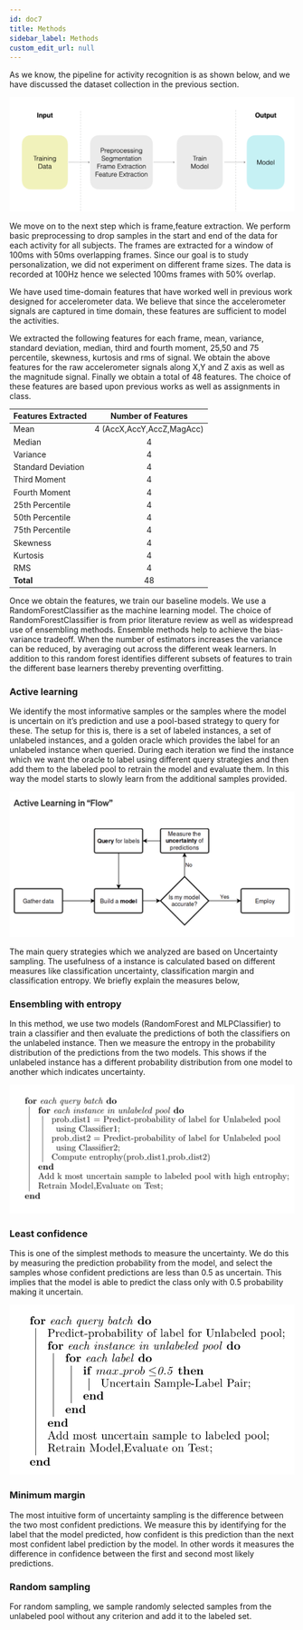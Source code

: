 ```yaml
---
id: doc7
title: Methods
sidebar_label: Methods 
custom_edit_url: null
---
```


As we know, the pipeline for activity recognition is as shown below, and we have discussed the dataset collection in the previous section.

![img](../static/img/71.png)


We move on to the next step which is frame,feature extraction.  We perform basic preprocessing to drop samples in the start and end of the data for each activity for all subjects. The frames are extracted for a window of 100ms with 50ms overlapping frames. Since our goal is to study personalization, we did not experiment on different frame sizes. The data is recorded at 100Hz hence we selected 100ms frames with 50% overlap.

We have used time-domain features that have worked well in previous work designed for accelerometer data. We believe that since the accelerometer signals are captured in time domain, these features are sufficient to model the activities. 

We extracted the following features for each frame, mean, variance, standard deviation, median, third and fourth moment, 25,50 and 75 percentile, skewness, kurtosis and rms of signal. We obtain the above features for the raw accelerometer signals along X,Y and Z axis as well as the magnitude signal. Finally we obtain a total of 48 features. The choice of these features are based upon previous works as well as assignments in class. 


| Features Extracted        |      Number of Features      |
| ------------------------- | :--------------------------: |
| Mean                      |   4 (AccX,AccY,AccZ,MagAcc)  |
| Median                    |   4   |
| Variance                  |   4    |
| Standard Deviation        |   4   |
| Third Moment              |   4   |
| Fourth Moment             |   4   |
| 25th Percentile           |   4   |
| 50th Percentile           |   4   |
| 75th Percentile           |   4   |
| Skewness                  |   4   |
| Kurtosis                  |   4   |
| RMS                       |   4   |
| **Total**                     |              48              |


Once we obtain the features, we train our baseline models. We use a RandomForestClassifier as the machine learning model. The choice of RandomForestClassifier is from prior literature review as well as widespread use of ensembling methods. Ensemble methods help to achieve the bias-variance tradeoff. When the number of estimators increases the variance can be reduced, by averaging out across the different weak learners. In addition to this random forest identifies different subsets of features to train the different base learners thereby preventing overfitting.

### Active learning 


We identify the most informative samples or the samples where the model is uncertain on it’s prediction and use a pool-based strategy to query for these. The setup for this is, there is a set of labeled instances, a set of unlabeled instances, and a golden oracle which provides the label for an unlabeled instance when queried. During each iteration we find the instance which we want the oracle to label using different query strategies and then add them to the labeled pool to retrain the model and evaluate them. In this way the model starts to slowly learn from the additional samples provided.

![img](../static/img/AL.png)

The main query strategies which we analyzed are based on Uncertainty sampling. The usefulness of a instance is calculated based on different measures like classification uncertainty, classification margin and classification entropy. We briefly explain the measures below, 



### Ensembling with entropy 

In this method, we use two models (RandomForest and MLPClassifier) to train a classifier and then evaluate the predictions of both the classifiers on the unlabeled instance.  Then we measure the entropy in the probability distribution of the predictions from the two models. This shows if the unlabeled instance has a different probability distribution from one model to another which indicates uncertainty.

![img](../static/img/algo2.png)


### Least confidence

This is one of the simplest methods to measure the uncertainty. We do this by measuring the prediction probability from the model, and select the samples whose confident predictions are less than 0.5 as uncertain. This implies that the model is able to predict the class only with 0.5 probability making it uncertain.

![img](../static/img/algo1.png)

### Minimum margin 

The most intuitive form of uncertainty sampling is the difference between the two most confident predictions. We measure this by identifying for the label that the model predicted, how confident is this prediction than the next most confident label prediction by the model. In other words it measures the difference in confidence between the first and second most likely predictions. 


### Random sampling

For random sampling, we sample randomly selected samples from the unlabeled pool without any criterion and add it to the labeled set.


